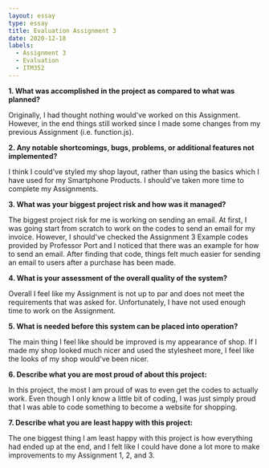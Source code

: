 ```yaml
---
layout: essay
type: essay
title: Evaluation Assignment 3
date: 2020-12-18
labels:
  - Assignment 3 
  - Evaluation
  - ITM352
---
```

**1. What was accomplished in the project as compared to what was planned?**

Originally, I had thought nothing would've worked on this Assignment. However, in the end things still worked since I made some changes from my previous Assignment (i.e. function.js).

**2. Any notable shortcomings, bugs, problems, or additional features not implemented?**

I think I could've styled my shop layout, rather than using the basics which I have used for my Smartphone Products. I should've taken more time to complete my Assignments. 

**3. What was your biggest project risk and how was it managed?**

The biggest project risk for me is working on sending an email. At first, I was going start from scratch to work on the codes to send an email for my invoice. However, I should've checked the Assignment 3 Example codes provided by Professor Port and I noticed that there was an example for how to send an email. After finding that code, things felt much easier for sending an email to users after a purchase has been made. 

**4. What is your assessment of the overall quality of the system?**

Overall I feel like my Assignment is not up to par and does not meet the requirements that was asked for. Unfortunately, I have not used enough time to work on the Assignment. 

**5. What is needed before this system can be placed into operation?**

The main thing I feel like should be improved is my appearance of shop. If I made my shop looked much nicer and used the stylesheet more, I feel like the looks of my shop would've been nicer. 

**6. Describe what you are most proud of about this project:**

In this project, the most I am proud of was to even get the codes to actually work. Even though I only know a little bit of coding, I was just simply proud that I was able to code something to become a website for shopping. 
 
**7. Describe what you are least happy with this project:**

The one biggest thing I am least happy with this project is how everything had ended up at the end, and I felt like I could have done a lot more to make improvements to my Assignment 1, 2, and 3. 

